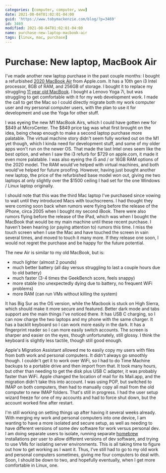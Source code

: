 ```yaml
---
categories: [computer, computer, www]
date: 2021-08-04T01:02:01-04:00
guid: 'https://www.tobymackenzie.com/blog/?p=3469'
id: 3469
modified: 2021-08-04T01:02:01-04:00
name: purchase-new-laptop-macbook-air
tags: [linux, mac, purchase]
---
```


Purchase: New laptop, MacBook Air
=================================

I've made another new laptop purchase in the past couple months:  I bought a refurbished [2020 MacBook Air](https://everymac.com/systems/apple/macbook-air/specs/macbook-air-core-i3-1.1-dual-core-13-retina-display-2020-scissor-specs.html) from Apple.com.  It has a 10th gen i3 Intel processor, 8GB of RAM, and 256GB of storage.  I bought it to replace my struggling [11 year old MacBook](https://everymac.com/systems/apple/macbook/specs/macbook-core-2-duo-2.26-white-13-polycarbonate-unibody-late-2009-specs.html).  I bought a Lenovo Yoga 7i, but was struggling to get comfortable with it for my web development work.  I made the call to get the Mac so I could directly migrate both my work computer user and my personal computer users, with the plan to use it for development and use the Yoga for other stuff.

<!--more-->

I was eyeing the new M1 MacBook Airs, which I could have gotten new for $849 at MicroCenter.  The $849 price tag was what first brought on the idea, being cheap enough to make a second laptop purchase more palatable.  The virtual machine story didn't seem fully worked out on the M1 yet though, which I kinda need for development stuff, and some of my older apps won't run on the newer OS.  That made the last Intel ones seem like the best option, and when I saw the i3 refurb for $729 on apple.com, it made it even more palatable.  I was also eyeing the i5 and / or 16GB RAM options of the 2020 model.  The RAM would've helped with virtual machines, and both would've helped for future proofing.  However, having just bought another new laptop, the price of the refurbished base model won out, giving me two laptops at only slightly over the $1500 ceiling I had set for the one Windows / Linux laptop originally.

I should note that this was the third Mac laptop I've purchased since vowing to wait until they introduced Macs with touchscreens.  I had thought they were coming soon back when rumors were flying before the release of the iPhone, circa 2005 when I bought my second iBook.  There were also rumors flying before the release of the iPad, which was when I bought the MacBook that would be my main machine until these recent purchase.  I haven't been hearing (or paying attention to) rumors this time.  I miss the touch screen when I use the Mac and have touched the screen in vain several times, and moved to touch it many more.  If they release one soon, I would not regret the purchase and be happy for the future potential.

The new Air is similar to my old MacBook, but is:

- much lighter (almost 2 pounds)
- much better battery (all day versus struggling to last a couple hours due to old battery)
- much faster (3-4 times the GeekBench score, feels snappy)
- more stable (no unexpectedly dying due to battery, no frequent WiFi problems)
- more RAM (can run VMs without killing the system)

It has Big Sur as the OS version, while the Macbook is stuck on High Sierra, which should make it more secure and featured.  Better dark mode and tabs support are the main things I've noticed there.  It has USB C charging, so I can now charge the two laptops and my phone with the same charger.  It has a backlit keyboard so I can work more easily in the dark.  It has a fingerprint reader so I can more easily switch accounts.  The screen is sharper and easier on the eyes, though unfortunately, still glossy.  I think the keyboard is slightly less tactile, though still good enough.

Apple's Migration Assistant allowed me to easily copy my users with files from both work and personal computers.  It didn't always go smoothly though.  I couldn't get it to work over WiFi, so I had to do Time Machine backups to a portable drive and then import from that.  It took many hours, but other than needing to get the disk plus USB C adapter, it was probably faster than WiFi.  Apple changed the location of mail for its Mail.app, and the migration didn't take this into account.  I was using POP, but switched to IMAP on both computers, then had to manually copy all mail from the old computer to new IMAP folders.  That's still in progress.  I had the user setup wizard freeze for one of my accounts and had to force shut down, but the account worked fine after restart.

I'm still working on setting things up after having it several weeks already.  With merging my work and personal computers into one device, I am wanting to have a more isolated and secure setup, as well as needing to have different versions of some dev software for work versus personal dev.  I am doing separate users to isolate, running separate [homebrew](https://brew.sh/) installations per user to allow different versions of dev software, and trying to use VMs for isolating server environments.  This is all taking time to figure out how to get working as I want it.  Thus, I've still had to go to my old work and personal computers sometimes, giving me four computers to deal with.  Soon, I should be down to two, and hopefully eventually, when I get more comfortable in Linux, one.
